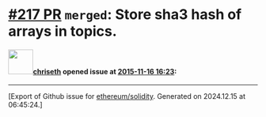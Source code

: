 # [\#217 PR](https://github.com/ethereum/solidity/pull/217) `merged`: Store sha3 hash of arrays in topics.

#### <img src="https://avatars.githubusercontent.com/u/9073706?v=4" width="50">[chriseth](https://github.com/chriseth) opened issue at [2015-11-16 16:23](https://github.com/ethereum/solidity/pull/217):






-------------------------------------------------------------------------------



[Export of Github issue for [ethereum/solidity](https://github.com/ethereum/solidity). Generated on 2024.12.15 at 06:45:24.]
